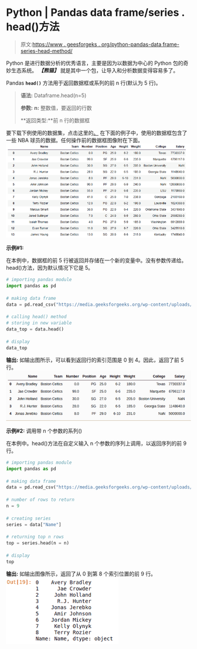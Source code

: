 # Python | Pandas data frame/series . head()方法

> 原文:[https://www . geesforgeks . org/python-pandas-data frame-series-head-method/](https://www.geeksforgeeks.org/python-pandas-dataframe-series-head-method/)

Python 是进行数据分析的优秀语言，主要是因为以数据为中心的 Python 包的奇妙生态系统。 ***【熊猫】*** 就是其中一个包，让导入和分析数据变得容易多了。

Pandas **`head()`** 方法用于返回数据框或系列的前 n 行(默认为 5 行)。

> **语法:** Dataframe.head(n=5)
> 
> **参数:**
> **n:** 整数值，要返回的行数
> 
> **返回类型:**前 n 行的数据框

要下载下例使用的数据集，点击这里的[。](https://media.geeksforgeeks.org/wp-content/uploads/nba.csv)
在下面的例子中，使用的数据框包含了一些 NBA 球员的数据。任何操作前的数据框图像附在下面。
![](img/793ad040c852f46d3cbfdaf19ee388c2.png)

**示例#1:**

在本例中，数据框的前 5 行被返回并存储在一个新的变量中。没有参数传递给。head()方法，因为默认情况下它是 5。

```py
# importing pandas module
import pandas as pd

# making data frame
data = pd.read_csv("https://media.geeksforgeeks.org/wp-content/uploads/nba.csv")

# calling head() method 
# storing in new variable
data_top = data.head()

# display
data_top
```

**输出:**
如输出图所示，可以看到返回行的索引范围是 0 到 4。因此，返回了前 5 行。
![](img/9c737bc621123be93b6fb24d933de814.png)

**示例#2:** 调用带 n 个参数的系列()

在本例中。head()方法在自定义输入 n 个参数的序列上调用，以返回序列的前 9 行。

```py
# importing pandas module
import pandas as pd

# making data frame
data = pd.read_csv("https://media.geeksforgeeks.org/wp-content/uploads/nba.csv")

# number of rows to return
n = 9

# creating series
series = data["Name"]

# returning top n rows
top = series.head(n = n)

# display
top
```

**输出:**
如输出图像所示，返回了从 0 到第 8 个索引位置的前 9 行。
![](img/010215d942e8d2b2f6ed3e0480123cfb.png)